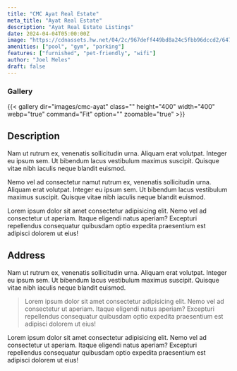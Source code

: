 ```yaml
---
title: "CMC Ayat Real Estate"
meta_title: "Ayat Real Estate"
description: "Ayat Real Estate Listings"
date: 2024-04-04T05:00:00Z
image: "https://cdnassets.hw.net/04/2c/967deff449bd8a24c5fbb96dccd2/6474f8a03a894163ac235432988b491f.png"
amenities: ["pool", "gym", "parking"]
features: ["furnished", "pet-friendly", "wifi"]
author: "Joel Meles"
draft: false
---
```


### Gallery

{{< gallery dir="images/cmc-ayat" class="" height="400" width="400" webp="true" command="Fit" option="" zoomable="true" >}}

## Description

Nam ut rutrum ex, venenatis sollicitudin urna. Aliquam erat volutpat. Integer eu ipsum sem. Ut bibendum lacus vestibulum maximus suscipit. Quisque vitae nibh iaculis neque blandit euismod.

Nemo vel ad consectetur namut rutrum ex, venenatis sollicitudin urna. Aliquam erat volutpat. Integer eu ipsum sem. Ut bibendum lacus vestibulum maximus suscipit. Quisque vitae nibh iaculis neque blandit euismod.

Lorem ipsum dolor sit amet consectetur adipisicing elit. Nemo vel ad consectetur ut aperiam. Itaque eligendi natus aperiam? Excepturi repellendus consequatur quibusdam optio expedita praesentium est adipisci dolorem ut eius!

## Address

Nam ut rutrum ex, venenatis sollicitudin urna. Aliquam erat volutpat. Integer eu ipsum sem. Ut bibendum lacus vestibulum maximus suscipit. Quisque vitae nibh iaculis neque blandit euismod.

> Lorem ipsum dolor sit amet consectetur adipisicing elit. Nemo vel ad consectetur ut aperiam. Itaque eligendi natus aperiam? Excepturi repellendus consequatur quibusdam optio expedita praesentium est adipisci dolorem ut eius!

Lorem ipsum dolor sit amet consectetur adipisicing elit. Nemo vel ad consectetur ut aperiam. Itaque eligendi natus aperiam? Excepturi repellendus consequatur quibusdam optio expedita praesentium est adipisci dolorem ut eius!
